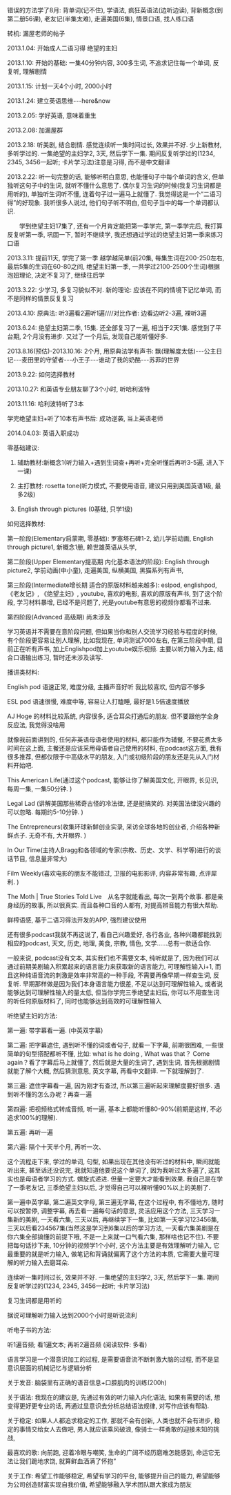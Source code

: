 
错误的方法学了8月: 背单词(记不住), 学语法, 疯狂英语法(边听边读), 背新概念(到第二册56课), 老友记(半集太难), 走遍美国(6集), 情景口语, 找人练口语

转机: 漏屋老师的帖子

2013.1.04: 开始成人二语习得 绝望的主妇

2013.1.10: 开始的基础: 一集40分钟内容, 300多生词, 不追求记住每一个单词, 反复听, 理解剧情

2013.1.15: 计划一天4个小时, 2000小时

2013.1.24: 建立英语思维---here&now

2013.2.05: 学好英语, 意味着重生

2013.2.08: 加漏屋群

2013.2.18: 听美剧, 结合剧情. 感觉连续听一集时间过长, 效果并不好. 少上新教材, 多听学过的. 一集绝望的主妇学2, 3天, 然后学下一集. 期间反复听学过的(1234, 2345, 3456一起听; 卡片学习法)注意是习得, 而不是中文翻译

2013.2.22: 听一句完整的话, 能够听明白意思, 也能懂句子中每个单词的含义, 但单独听这句子中的生词, 就听不懂什么意思了. 偶尔复习生词的时候(我复习生词都是用听的), 单独听生词听不懂, 连着句子过一遍马上就懂了. 我觉得这是一个“二语习得”的好现象. 我听很多人说过, 他们句子听不明白, 但句子当中的每一个单词都认识. 

　　学到绝望主妇17集了, 还有一个月肯定能把第一季学完, 第一季学完后, 我打算反复听第一季, 巩固一下, 暂时不继续学, 我还想通过学过的绝望主妇第一季来练习口语

2013.3.11: 提前11天, 学完了第一季 越学越简单(前20集, 每集生词在200-250左右, 最后5集的生词在60-80之间, 绝望主妇第一季, 一共学过2100-2500个生词)根据泡妞理论, 决定不复习了, 继续往后学

2013.3.22: 少学习, 多复习貌似不对. 新的理论: 应该在不同的情境下记忆单词, 而不是同样的情景反复复习

2013.4.10: 原典法: 听3遍看2遍听1遍////对比作者: 边看边听2-3遍, 裸听3遍

2013.6.24: 绝望主妇第二季, 15集. 还全部复习了一遍, 相当于2天1集. 感觉到了平台期, 2个月没有进步. 又过了一个月后, 发现自己能听懂好多. 

2013.8.16(预估)-2013.10.16: 2个月, 用原典法学有声书: 飘(理解度太低)---公主日记---麦田里的守望者---小王子---谁动了我的奶酪---苏菲的世界

2013.9.22: 如何选择教材

2013.10.27: 和英语专业朋友聊了3个小时, 听哈利波特

2013.11.16: 哈利波特听了3本

学完绝望主妇+听了10本有声书后: 成功逆袭, 当上英语老师

2014.04.03: 英语入职成功


零基础建议: 

1.	辅助教材:新概念1(听力输入+遇到生词查+再听+完全听懂后再听3-5遍, 进入下一课)

2.	主打教材: rosetta tone(听力模式, 不要使用语音, 建议只用到美国英语1级, 最多2级)

3.	English through pictures (0基础, 只学1级)

如何选择教材: 

第一阶段(Elementary启蒙期, 零基础): 罗塞塔石碑1-2, 幼儿学前动画, English through picture1, 新概念1册, 赖世雄英语从头学, 

第二阶段(Upper Elementary提高期 内化基本语法的阶段): English through picture2, 学前动画(中小童), 走遍美国, 纵横美国, 黑猫系列有声书, 

第三阶段(Intermediate增长期 适合的原版材料越来越多):  eslpod, englishpod, 《老友记》, 《绝望主妇》, youtube, 喜欢的电影, 喜欢的原版有声书, 到了这个阶段, 学习材料暴增, 已经不是问题了, 光是youtube有意思的视频你都看不过来. 

第四阶段(Advanced 高级期) 尚未涉及

学习英语并不需要在意阶段问题, 但如果当你和别人交流学习经验与程度的时候, 有个阶段更容易让别人理解, 比如我现在, 单词测试7000左右, 在第三阶段中期, 目前正在听有声书, 加上Englishpod加上youtube娱乐视频. 主要以听力输入为主, 结合口语输出练习, 暂时还未涉及读写. 

播讲类材料: 

English pod 语速正常, 难度分级, 主播声音好听 我比较喜欢, 但内容不够多

ESL pod 语速很慢, 难度中等, 容易让人打瞌睡, 最好是1.5倍速度播放

AJ Hoge 的材料比较系统, 内容很多, 适合耳朵打通后的朋友. 但不要跟他学全身反应法, 我觉得没啥用

就像我前面讲到的, 任何非英语母语者使用的材料, 都只能作为辅餐, 不要花费太多时间在这上面, 主餐还是应该采用母语者自己使用的材料, 在podcast这方面, 我有很多推荐, 但都仅限于中高级水平的朋友, 入门或初级阶段的朋友还是先从入门材料开始吧. 

This American Life(通过这个podcast, 能够让你了解美国文化, 开眼界, 长见识, 每周一集, 一集50分钟. )

Legal Lad (讲解美国那些稀奇古怪的冷法律, 还是挺搞笑的. 对美国法律没兴趣的可以忽略. 每期约5-10分钟. )

The Entrepreneurs(收集环球新鲜创业实录, 采访全球各地的创业者, 介绍各种新鲜点子. 无奇不有, 大开眼界. )

In Our Time(主持人Bragg和各领域的专家(宗教、历史、文学、科学等)进行的谈话节目, 信息量非常大)

Film Weekly(喜欢电影的朋友不能错过, 卫报的电影影评, 内容非常有趣, 点评犀利. )

The Moth | True Stories Told Live　从名字就能看出, 每次一到两个故事. 都是亲身经历的故事, 所以很真实. 而且各种口音的人都有, 对提高辨音能力有很大帮助. 

鲜榨语感, 基于二语习得法开发的APP, 强烈建议使用

还有很多podcast我就不再这说了, 看自己兴趣爱好, 各行各业, 各种兴趣都能找到相应的podcast,  天文, 历史, 地理, 美食, 宗教, 情色, 文学……总有一款适合你. 

一般来说, podcast没有文本, 其实我们也不需要文本, 纯听就是了, 因为我们可以通过前期美剧输入积累起来的语言能力来获取新的语言能力, 可理解性输入i+1, 而且这种纯语音流的刺激是效率非常高的一种手段, 不需要再像早期一样查生词, 反复听. 早期那样做是因为我们本身语言能力很差, 不足以达到可理解性输入, 或者说能够达到可理解性输入的量太低, 但当你学完三季绝望主妇后, 你可以不用查生词的听任何原版材料了, 同时也能够达到高效的可理解性输入

听绝望主妇的方法: 

第一遍: 带字幕看一遍. (中英双字幕)

第二遍: 把字幕遮住, 遇到听不懂的词或者句子, 就看一下字幕, 前期很困难, 一些很简单的句型搭配都听不懂, 比如:  what is he doing ,  What was that？ Come again？看了字幕后马上就懂了, 然后就是大量的生词了, 遇到生词, 首先根据剧情就能了解个大概, 然后猜测意思, 英文字幕, 再看中文翻译. 一下就理解到了. 

第三遍: 遮住字幕看一遍, 因为刚才有查过, 所以第三遍听起来理解度要好很多. 遇到听不懂的怎么办呢？再查一遍

第四遍: 把视频格式转成音频, 听一遍, 基本上都能听懂80-90%(前期是这样, 不必追求100%的理解). 

第五遍: 再听一遍

第六遍: 隔个十天半个月, 再听一次、

这个流程走下来, 学过的单词, 句型, 如果出现在其他没有听过的材料中, 瞬间就能听出来, 甚至话还没说完, 我就知道他要说这个单词了, 因为我听过太多遍了, 这其实也是母语者学习的方式. 螺旋式递进. 但量一定要大才能看到效果. 我自己是在学了一季老友记, 三季绝望主妇以后, 才觉得自己可以裸听懂90%以上的美剧了. 



第一遍中英字幕, 第二遍英文字母, 第三遍无字幕, 在这个过程中, 有不懂地方, 随时可以按暂停, 调整字幕, 再去看一遍每句话的意思, 灵活应用这个方法, 三天学习一集新的美剧, 一天看六集, 三天以后, 再继续学下一集, 比如第一天学习123456集, 三天以后看234567集(当然这是学习到6集以后的学习方法, 一天看六集美剧是在你六集全部搞懂的前提下哦, 不是一上来就一口气看六集, 那样啥也记不住). 不要把每句话抄下来, 10分钟的视频学1个小时, 这个方法主要是有效理解听力输入, 它最重要的就是听力输入, 做笔记和背诵就偏离了这个方法的本质, 它需要大量可理解的听力输入去磨耳朵.

连续听一集时间过长, 效果并不好. 一集绝望的主妇学2, 3天, 然后学下一集. 期间反复听学过的(1234, 2345, 3456一起听; 卡片学习法)

复习生词都是用听的

据说可理解听力输入达到2000个小时是听说流利

听电子书的方法: 

听1遍音频; 看1遍文本; 再听2遍音频  (阅读软件: 多看)

语言学习是一个潜意识加工的过程, 是需要语音流不断刺激大脑的过程, 而不是显意识层面的机械记忆与逻辑分析

关于发音: 脑袋里有正确的语音信息+口腔肌肉的训练(200h)

关于语法: 我现在的建议是, 先通过有效的听力输入内化语法, 如果有需要的话, 想变得更好更专业的话, 再通过显意识去分析总结语法规律, 对写作应该有帮助. 

关于稳定: 如果人人都追求稳定的工作, 那就不会有创新, 人类也就不会有进步, 稳定的事情交给女人去做吧, 男人就应该乘风破浪, 像骑士一样勇敢的迎接未知的挑战, 

最喜欢的歌: 向前跑, 迎着冷眼与嘲笑, 生命的广阔不经历磨难怎能感到, 命运它无法让我们跪地求饶, 就算鲜血洒满了怀抱”

关于工作: 希望工作能够稳定, 希望有学习的平台, 能够提升自己的能力, 希望能够为公司创造财富实现自我价值, 希望能够融入学术团队跟大家成为朋友
